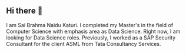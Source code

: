 ## Hi there 👋

I am Sai Brahma Naidu Katuri. I completed my Master's in the field of Computer Science with emphasis area as Data Science. Right now, I am looking for Data Science roles. Previously, I worked as a SAP Security Consultant for the client ASML from Tata Consultancy Services.
<!--
**SAIBRAHMANAIDUKATURI/SAIBRAHMANAIDUKATURI** is a ✨ _special_ ✨ repository because its `README.md` (this file) appears on your GitHub profile.

Here are some ideas to get you started:

- 🔭 I’m currently working on ...
- 🌱 I’m currently learning ...
- 👯 I’m looking to collaborate on ...
- 🤔 I’m looking for help with ...
- 💬 Ask me about ...
- 📫 How to reach me: ...
- 😄 Pronouns: ...
- ⚡ Fun fact: ...
-->
